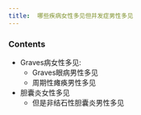 ```yaml
---
title:  哪些疾病女性多见但并发症男性多见
--- 
```


### Contents
- Graves病女性多见:
  - Graves眼病男性多见
  - 周期性瘫痪男性多见
- 胆囊炎女性多见
  - 但是非结石性胆囊炎男性多见
